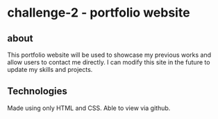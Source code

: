 # challenge-2 - portfolio website

## about

This portfolio website will be used to showcase my previous works and allow users to contact me directly. I can modify this site in the future to update my skills and projects.

## Technologies

Made using only HTML and CSS. Able to view via github.

